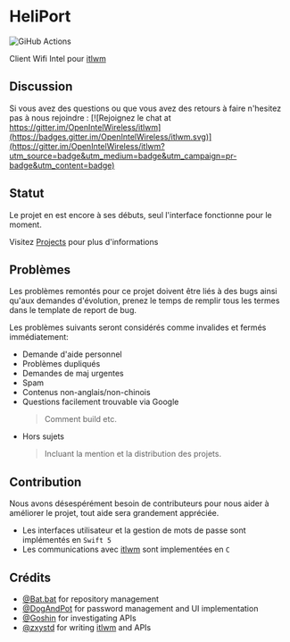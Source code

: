 # HeliPort

![GiHub Actions](https://github.com/zxystd/HeliPort/workflows/Build%20and%20Test/badge.svg?branch=master)

Client Wifi Intel pour [itlwm](https://github.com/zxystd/itlwm)

## Discussion

Si vous avez des questions ou que vous avez des retours à faire n'hesitez pas à nous rejoindre : [![Rejoignez le chat at https://gitter.im/OpenIntelWireless/itlwm](https://badges.gitter.im/OpenIntelWireless/itlwm.svg)](https://gitter.im/OpenIntelWireless/itlwm?utm_source=badge&utm_medium=badge&utm_campaign=pr-badge&utm_content=badge)

## Statut

Le projet en est encore à ses débuts, seul l'interface fonctionne pour le moment.

Visitez [Projects](https://github.com/zxystd/HeliPort/projects) pour plus d'informations

## Problèmes

Les problèmes remontés pour ce projet doivent être liés à des bugs ainsi qu'aux demandes d'évolution, prenez le temps de remplir tous les termes dans le template de report de bug. 

Les problèmes suivants seront considérés comme invalides et fermés immédiatement:

- Demande d'aide personnel
- Problèmes dupliqués
- Demandes de maj urgentes
- Spam
- Contenus non-anglais/non-chinois
- Questions facilement trouvable via Google
  > Comment build etc.
- Hors sujets
  > Incluant la mention et la distribution des projets.

## Contribution

Nous avons désespérément besoin de contributeurs pour nous aider à améliorer le projet, tout aide sera grandement appréciée.  
- Les interfaces utilisateur et la gestion de mots de passe sont implémentés en `Swift 5`
- Les communications avec [itlwm](https://github.com/zxystd/itlwm) sont implementées en `C`

## Crédits

- [@Bat.bat](https://github.com/williambj1) for repository management
- [@DogAndPot](https://github.com/DogAndPot) for password management and UI implementation
- [@Goshin](https://github.com/Goshin) for investigating APIs
- [@zxystd](https://github.com/zxystd) for writing [itlwm](https://github.com/zxystd/itlwm) and APIs

